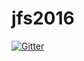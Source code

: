 # jfs2016

[![Gitter](https://badges.gitter.im/peterkir/jfs2016.svg)](https://gitter.im/peterkir/jfs2016?utm_source=badge&utm_medium=badge&utm_campaign=pr-badge&utm_content=badge)
